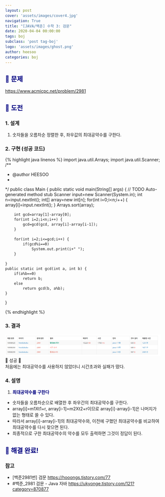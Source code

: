 ```yaml
---
layout: post
cover: 'assets/images/cover4.jpg'
navigation: True
title: "[JAVA/백준] 수학 3: 검문"
date: 2020-04-04 00:00:00
tags: boj
subclass: 'post tag-boj'
logo: 'assets/images/ghost.png'
author: heesoo
categories: boj
---
```

## <span style="color:navy">👀 문제</span>
<https://www.acmicpc.net/problem/2981>

## <span style="color:navy">👊 도전</span>

### 1. 설계
1. 숫자들을 오름차순 정렬한 후, 좌우값의 최대공약수를 구한다.

### 2. 구현 (성공 코드)
{% highlight java linenos %}
import java.util.Arrays;
import java.util.Scanner;
/**
 * @author HEESOO
 *
 */
public class Main {
	public static void main(String[] args) {
		// TODO Auto-generated method stub
		Scanner input=new Scanner(System.in);
		int n=input.nextInt();
		int[] array=new int[n];
		for(int i=0;i<n;i++) {
			array[i]=input.nextInt();
		}
		Arrays.sort(array);
		
		int gcd=array[1]-array[0];
		for(int i=2;i<n;i++) {
			gcd=gcd(gcd, array[i]-array[i-1]);
		}
		
		for(int i=2;i<=gcd;i++) {
			if(gcd%i==0)
				System.out.print(i+" ");
		}
		
	}
	public static int gcd(int a, int b) {
		if(a%b==0)
			return b;
		else
			return gcd(b, a%b);
	}
}


 {% endhighlight %}

### 3. 결과
![실행결과](./assets/images/200404_1.PNG)
🤟 성공 🤟  
처음에는 최대공약수를 사용하지 않았더니 시간초과와 실패가 떴다.  

### 4. 설명
1. **<span style="color:navy">최대공약수를 구한다</span>**
- 숫자들을 오름차순으로 배열한 후 좌우간의 최대공약수를 구한다.
- array[i]=m1Xt1+r, array[i-1]=m2Xt2+r이므로 array[i]-array[i-1]은 나머지가 없는 형태로 쓸 수 있다.
- 따라서 array[i]-array[i-1]의 최대공약수와, 이전에 구했던 최대공약수를 비교하여 최대공약수를 다시 찾으면 된다.
- 최종적으로 구한 최대공약수의 약수를 모두 출력하면 그것이 정답이 된다.

## <span style="color:navy">👏 해결 완료!</span>

### 참고
- [백준2981번] 검문 <https://hooongs.tistory.com/77>
- #백준_2981 검문 - Java 자바 <https://ukyonge.tistory.com/121?category=870877>

